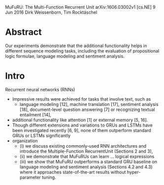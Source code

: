 MuFuRU: The Multi-Function Recurrent Unit
arXiv:1606.03002v1 [cs.NE] 9 Jun 2016
Dirk Weissenborn, Tim Rocktäschel

# Abstract

Our experiments demonstrate that the additional functionality helps in
different sequence modeling tasks, including the evaluation of propositional
logic formulae, language modeling and sentiment analysis.

# Intro

Recurrent neural networks (RNNs) 
  * Impressive results were achieved for tasks that involve text, such as
    * language modeling [12], machine translation [17], sentiment analysis
      [18], document-level question answering [7] or recognizing textual
      entailment [14], 
  * additional functionality like attention [1] or external memory [5, 16].
* Though different extensions and variations to GRUs and LSTMs have been
  investigated recently [6, 9], none of them outperform standard GRUs or LSTMs
  significantly
* organization
  * (i) we discuss existing commonly-used RNN architectures and introduce
    the Multiple-Function RecurrentUnit (Sections 2 and 3), 
  * (ii) we demonstrate that MuFuRUs can learn ... logical expressions 
  * (iii) we show that MuFuRU outperforms a standard GRU baseline on language
    modeling and sentiment analysis (Sections 4.2 and 4.3) where it approaches
    state-of-the-art results without hyper-parameter tuning.
